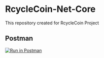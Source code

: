 # RcycleCoin-Net-Core

This repository created for RcycleCoin Project

## Postman
[![Run in Postman](https://run.pstmn.io/button.svg)](https://app.getpostman.com/run-collection/43a0b56a12e5d6ec4ed8?action=collection%2Fimport)
